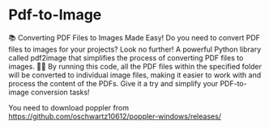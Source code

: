 # Pdf-to-Image
📚 Converting PDF Files to Images Made Easy!
Do you need to convert PDF files to images for your projects? Look no further! A powerful Python library called pdf2image that simplifies the process of converting PDF files to images. 🐍✨
By running this code, all the PDF files within the specified folder will be converted to individual image files, making it easier to work with and process the content of the PDFs.
Give it a try and simplify your PDF-to-image conversion tasks!

You need to download poppler from https://github.com/oschwartz10612/poppler-windows/releases/
